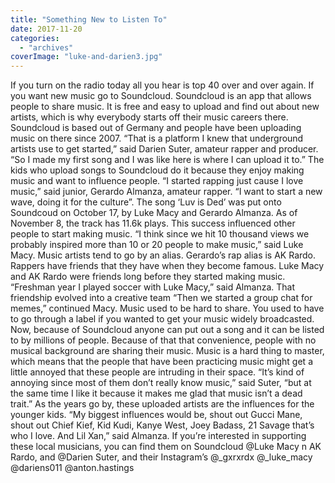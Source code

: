 ```yaml
---
title: "Something New to Listen To"
date: 2017-11-20
categories: 
  - "archives"
coverImage: "luke-and-darien3.jpg"
---
```


If you turn on the radio today all you hear is top 40 over and over again. If you want new music go to Soundcloud. Soundcloud is an app that allows people to share music. It is free and easy to upload and find out about new artists, which is why everybody starts off their music careers there. Soundcloud is based out of Germany and people have been uploading music on there since 2007. “That is a platform I knew that underground artists use to get started,” said Darien Suter, amateur rapper and producer. “So I made my first song and I was like here is where I can upload it to.” The kids who upload songs to Soundcloud do it because they enjoy making music and want to influence people. “I started rapping just cause I love music,” said junior, Gerardo Almanza, amateur rapper. “I want to start a new wave, doing it for the culture”. The song ‘Luv is Ded’ was put onto Soundcoud on October 17, by Luke Macy and Gerardo Almanza. As of November 8, the track has 11.6k plays. This success influenced other people to start making music. “I think since we hit 10 thousand views we probably inspired more than 10 or 20 people to make music,” said Luke Macy. Music artists tend to go by an alias. Gerardo’s rap alias is AK Rardo. Rappers have friends that they have when they become famous. Luke Macy and AK Rardo were friends long before they started making music. “Freshman year I played soccer with Luke Macy,” said Almanza. That friendship evolved into a creative team “Then we started a group chat for memes,” continued Macy. Music used to be hard to share. You used to have to go through a label if you wanted to get your music widely broadcasted. Now, because of Soundcloud anyone can put out a song and it can be listed to by millions of people. Because of that that convenience, people with no musical background are sharing their music. Music is a hard thing to master, which means that the people that have been practicing music might get a little annoyed that these people are intruding in their space. “It’s kind of annoying since most of them don’t really know music,” said Suter, “but at the same time I like it because it makes me glad that music isn’t a dead trait.” As the years go by, these uploaded artists are the influences for the younger kids. “My biggest influences would be, shout out Gucci Mane, shout out Chief Kief, Kid Kudi, Kanye West, Joey Badass, 21 Savage that’s who I love. And Lil Xan,” said Almanza. If you’re interested in supporting these local musicians, you can find them on Soundcloud @Luke Macy n AK Rardo, and @Darien Suter, and their Instagram’s @\_gxrxrdx @\_luke\_macy @dariens011 @anton.hastings
